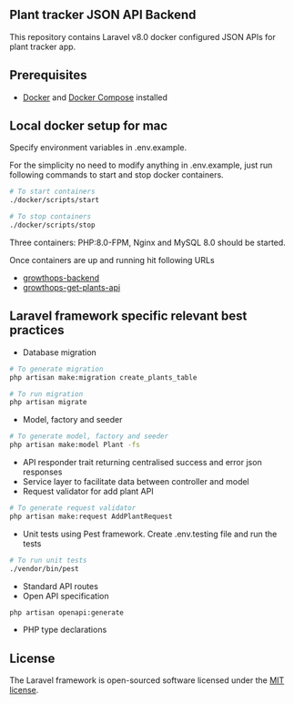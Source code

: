 ## Plant tracker JSON API Backend

This repository contains Laravel v8.0 docker configured JSON APIs for plant tracker app.

## Prerequisites
* [Docker](https://docs.docker.com) and [Docker Compose](https://docs.docker.com/compose/) installed

## Local docker setup for mac

Specify environment variables in .env.example. 

For the simplicity no need to modify anything in .env.example, just run following commands to start and stop docker containers.

```bash
# To start containers
./docker/scripts/start

# To stop containers
./docker/scripts/stop
```
Three containers: PHP:8.0-FPM, Nginx and MySQL 8.0 should be started.

Once containers are up and running hit following URLs
* [growthops-backend](http://backend.growthops.localdomain)
* [growthops-get-plants-api](http://backend.growthops.localdomain/api/v1/plants)

## Laravel framework specific relevant best practices

- Database migration

```bash
# To generate migration
php artisan make:migration create_plants_table

# To run migration
php artisan migrate
```
-  Model, factory and seeder
```bash
# To generate model, factory and seeder
php artisan make:model Plant -fs
```
- API responder trait returning centralised success and error json responses
- Service layer to facilitate data between controller and model
- Request validator for add plant API 
```bash
# To generate request validator
php artisan make:request AddPlantRequest
```
- Unit tests using Pest framework. Create .env.testing file and run the tests
```bash
# To run unit tests
./vendor/bin/pest
```
- Standard API routes
- Open API specification
```bash
php artisan openapi:generate
```
- PHP type declarations

## License

The Laravel framework is open-sourced software licensed under the [MIT license](https://opensource.org/licenses/MIT).
